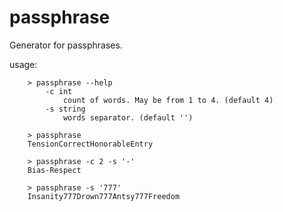 # passphrase

Generator for passphrases.

usage:

```
    > passphrase --help
        -c int
            count of words. May be from 1 to 4. (default 4)
        -s string
            words separator. (default '')

    > passphrase
    TensionCorrectHonorableEntry

    > passphrase -c 2 -s '-'
    Bias-Respect

    > passphrase -s '777'
    Insanity777Drown777Antsy777Freedom
```
